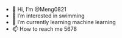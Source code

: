- 👋 Hi, I’m @Meng0821
- 👀 I’m interested in swimming
- 🌱 I’m currently learning machine learning
- 📫 How to reach me 5678

<!---
Meng0821/Meng0821 is a ✨ special ✨ repository because its `README.md` (this file) appears on your GitHub profile.
You can click the Preview link to take a look at your changes.
--->
